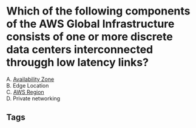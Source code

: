 # Which of the following components of the AWS Global Infrastructure consists of one or more discrete data centers interconnected througgh low latency links?

A. [Availability Zone](https://github.com/EliotKhachi//publicZk/tree/main/202309120358)  
B. Edge Location  
C. [AWS Region](https://github.com/EliotKhachi//publicZk/tree/main/202309120400)  
D. Private networking  

## Tags
